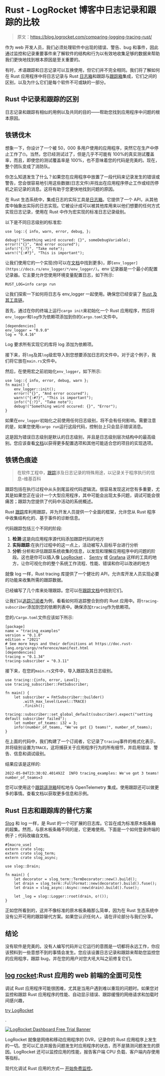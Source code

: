 # Rust - LogRocket 博客中日志记录和跟踪的比较

> 原文：<https://blog.logrocket.com/comparing-logging-tracing-rust/>

作为 web 开发人员，我们必须处理软件中出现的错误、警告、bug 和事件，因此通过监控和记录重要事件来了解软件的结构和行为以有效地收集足够的数据来帮助我们更快地找到根本原因是至关重要的。

有时，术语跟踪和日志记录可以互换使用，但它们并不完全相同。我们将了解如何在 Rust 应用程序中将日志记录与 Rust [日志箱](https://crates.io/crates/log)和跟踪与[跟踪箱](https://crates.io/crates/tracing)集成，它们之间的区别，以及为什么它们是每个软件不可或缺的一部分。

## Rust 中记录和跟踪的区别

日志记录和跟踪有相似的用例以及共同的目的——帮助您找到应用程序中问题的根本原因。

## 铁锈伐木

想象一下，你设计了一个被 50，000 多用户使用的应用程序，突然它在生产中停止工作了🙄。当然，您已经测试过了，但是几乎不可能有 100%的真实测试覆盖率，而且，即使您的测试覆盖率是 100%，也不意味着您的代码是完美的。现在，整个团队变成了消防队。

你怎么知道发生了什么？如果您在应用程序中放置了一段代码来记录发生的错误或警告，您会很容易地引用这些数据(日志文件)并找出在应用程序停止工作或经历停机之前记录的消息。这将有助于您更快地找到问题的原因。

在 Rust 生态系统中，集成日志的实际工具是[日志箱](https://crates.io/crates/log/)。它提供了一个 API，从其他库中抽象出实际的日志实现。它被设计成可以被其他库用来以他们想要的任何方式实现日志记录，使用在 Rust 中作为宏实现的标准日志记录级别。

以下是不同日志级别的标准宏:

```
use log::{ info, warn, error, debug, };

debug!("Something weird occured: {}", someDebugVariable);
error!("{}", "And error occured");
info!("{:?}", "Take note");
warn!("{:#?}", "This is important");

```

让我们使用它的一个实现(你可以在[文档](https://docs.rs/log/latest/log/)中找到更多)，即`[env_logger](https://docs.rs/env_logger/*/env_logger/)`。env 记录器是一个最小的配置记录器。它主要允许您使用环境变量配置日志，如下所示:

```
RUST_LOG=info cargo run

```

让我们探索一下如何将日志与 env_logger 一起使用。确保您已经安装了 [Rust 及其工具链](https://www.rust-lang.org/tools/install)。

首先，通过在你的终端上运行`cargo init`来初始化一个 Rust 应用程序，然后将`env_logger`和`log`作为依赖项添加到你的`Cargo.toml`文件中。

```
[dependencies]
env_logger = "0.9.0"
log = "0.4.16"

```

Log 要求所有实现它的库将 log 添加为依赖项。

接下来，将`log`及其`log`级宏导入到您想要添加日志的文件中。对于这个例子，我们将它放在`main.rs`文件中。

然后，在使用宏之前初始化`env_logger`，如下所示:

```
use log::{ info, error, debug, warn };
fn main() {
    env_logger::init();
    error!("{}", "And error occured");
    warn!("{:#?}", "This is important");
    info!("{:?}", "Take note");
    debug!("Something weird occured: {}", "Error");
}

```

如果在`env_logger`初始化之前使用任何日志级别，将不会有任何影响。需要注意的是，如果您使用`cargo run`运行这段代码，控制台上只会显示错误消息。

这是因为错误日志级别是默认的日志级别，并且是日志级别层次结构中的最高级别。您应该查看[文档](https://docs.rs/env_logger/latest/env_logger/)以获得更多配置选项和其他可能适合您的项目的实现选项。

## 铁锈色痕迹

> 在软件工程中，[跟踪](https://en.wikipedia.org/wiki/Tracing_(software))涉及日志记录的特殊用途，以记录关于程序执行的信息–维基百科

跟踪包括在执行过程中从头到尾监视代码逻辑流。很容易发现这对您有多重要，尤其是如果您正在设计一个大型应用程序，其中可能会出现太多问题，调试可能会很痛苦；跟踪为您提供了代码中活动的系统概述。

Rust [跟踪](https://crates.io/crates/tracing)库利用跟踪，并为开发人员提供一个全面的框架，允许您从 Rust 程序中收集结构化的、基于事件的诊断信息。

代码跟踪包括三个不同的阶段:

1.  **检测**:这是向应用程序源代码添加跟踪代码的地方
2.  **实际跟踪**:在执行过程中的这一点上，活动被写入目标平台进行分析
3.  **分析**:分析和评估跟踪系统收集的信息，以发现和理解应用程序中的问题的阶段。这也是你可以插入像 [LogRocket](https://logrocket.com/) 、 [Sentry](https://sentry.io/) 或 [Grafana](https://grafana.com/) 这样的工具的地方，让你可视化你的整个系统工作流程、性能、错误和你可以改进的地方

就像 log 一样，Rust tracing 库提供了一个健壮的 API，允许库开发人员实现必要的功能来收集所需的跟踪数据。

已经编写了几个库来处理跟踪。您可以在[跟踪文档](https://crates.io/crates/tracing)中找到它们。

让我们以[追踪订阅者](https://docs.rs/tracing-subscriber/)为例，看看如何将追踪整合到你的 Rust 应用中。将`tracing-subscriber`添加到您的依赖列表中。确保添加`tracing`作为依赖项。

您的`/Cargo.toml`文件应该如下所示:

```
[package]
name = "tracing_examples"
version = "0.1.0"
edition = "2021"
# See more keys and their definitions at https://doc.rust-lang.org/cargo/reference/manifest.html
[dependencies]
tracing = "0.1.34"
tracing-subscriber = "0.3.11"

```

接下来，在您的`main.rs`文件中，导入跟踪及其日志级别。

```
use tracing::{info, error, Level};
use tracing_subscriber::FmtSubscriber;

fn main() {
    let subscriber = FmtSubscriber::builder()
        .with_max_level(Level::TRACE)
        .finish();
    tracing::subscriber::set_global_default(subscriber).expect("setting default subscriber failed");
    let number_of_teams: i32 = 3;
    info!(number_of_teams, "We've got {} teams!", number_of_teams);
}

```

在上面的代码中，我们构建了一个订阅者，它记录了`tracing`事件的格式化表示，并将级别设置为`TRACE`，这将捕获关于应用程序行为的所有细节，并启用错误、警告、信息和调试级别。

结果应该是这样的:

```
2022-05-04T23:30:02.401492Z  INFO tracing_examples: We've got 3 teams! number_of_teams=3

```

您可以使用这个[跟踪遥测箱](https://crates.io/crates/tracing-opentelemetry)轻松地与 OpenTelemetry 集成。使用跟踪还可以做更多的事情。查看文档以获取更多信息和示例。

## Rust 日志和跟踪库的替代方案

[Slog](https://crates.io/crates/slog) 和 log 一样，是 Rust 的一个可扩展的日志库。它旨在成为标准原木板条箱的超集。然而，与原木板条箱不同的是，它更难使用。下面是一个如何登录终端的例子；代码改编自文档。

```
#[macro_use]
extern crate slog;
extern crate slog_term;
extern crate slog_async;

use slog::Drain;

fn main() {
    let decorator = slog_term::TermDecorator::new().build();
    let drain = slog_term::FullFormat::new(decorator).build().fuse();
    let drain = slog_async::Async::new(drain).build().fuse();

    let _log = slog::Logger::root(drain, o!());
}

```

正如您所看到的，这并不像标准的原木板条箱那么简单，因为在 Rust 生态系统中没有公开可用的跟踪替代方案。如果您认识任何人，请在评论部分与我们分享。

## 结论

没有软件是完美的。没有人编写代码并让它运行的意图是一切都将永远工作，你应该预料到一些意想不到的事情会发生。您应该设置日志记录和跟踪来帮助您监控您的应用程序，跟踪 bug，并在您的用户对您大吼大叫之前修复它们。

## [log rocket](https://lp.logrocket.com/blg/rust-signup):Rust 应用的 web 前端的全面可见性

调试 Rust 应用程序可能很困难，尤其是当用户遇到难以重现的问题时。如果您对监控和跟踪 Rust 应用程序的性能、自动显示错误、跟踪缓慢的网络请求和加载时间感兴趣，

[try LogRocket](https://lp.logrocket.com/blg/rust-signup)

.

[![LogRocket Dashboard Free Trial Banner](img/d6f5a5dd739296c1dd7aab3d5e77eeb9.png)](https://lp.logrocket.com/blg/rust-signup)

LogRocket 就像是网络和移动应用程序的 DVR，记录你的 Rust 应用程序上发生的一切。您可以汇总并报告问题发生时应用程序的状态，而不是猜测问题发生的原因。LogRocket 还可以监控应用的性能，报告客户端 CPU 负载、客户端内存使用等指标。

现代化调试 Rust 应用的方式— [开始免费监控](https://lp.logrocket.com/blg/rust-signup)。